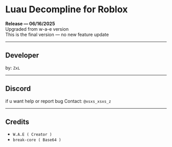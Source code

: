 # Luau Decompline for Roblox

**Release — 06/16/2025**  
Upgraded from w-a-e version  
This is the final version — no new feature update

---

## Developer

by: `ZxL`

---

## Discord

if u want help or report bug
Contact: `@xsxs_xsxs_z`

---

## Credits

- `W.A.E ( Creator )`
- `break-core ( Base64 )`
